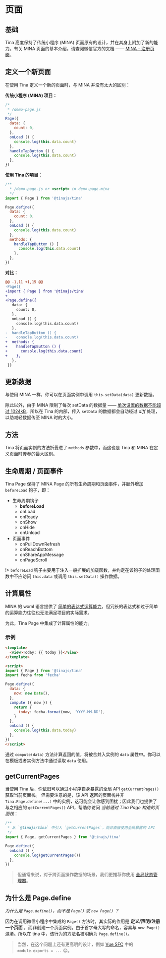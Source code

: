 # 页面

## 基础
Tina 高度保持了传统小程序 (MINA) 页面原有的设计，并在其身上附加了新的能力。有关 MINA 页面的基本介绍，请查阅微信官方的文档 ——
[MINA - 注册页面](https://mp.weixin.qq.com/debug/wxadoc/dev/framework/app-service/page.html)。

## 定义一个新页面
在使用 Tina 定义一个新的页面时，与 MINA 并没有太大的区别：

**传统小程序 (MINA) 项目：**
```javascript
/*
 * /demo-page.js
 */
Page({
  data: {
    count: 0,
  },
  onLoad () {
    console.log(this.data.count)
  },
  handleTapButton () {
    console.log(this.data.count)
  },
})
```

**使用 Tina 的项目**：
```javascript
/**
  * /demo-page.js or <script> in demo-page.mina
  */
import { Page } from '@tinajs/tina'

Page.define({
  data: {
    count: 0,
  },
  onLoad () {
    console.log(this.data.count)
  },
  methods: {
    handleTapButton () {
      console.log(this.data.count)
    },
  },
})
```

**对比：**
```diff
@@ -1,11 +1,15 @@
-Page({
+import { Page } from '@tinajs/tina'
+
+Page.define({
   data: {
     count: 0,
   },
   onLoad () {
     console.log(this.data.count)
   },
-  handleTapButton () {
-    console.log(this.data.count)
+  methods: {
+    handleTapButton () {
+      console.log(this.data.count)
+    },
   },
 })
```

## 更新数据
与使用 MINA 一样，你可以在页面实例中调用 ``this.setData(data)`` 更新数据。

除此以外，由于 MINA 限制了每次 setData 的数据量 —— [单次设置的数据不能超过 1024kB](https://mp.weixin.qq.com/debug/wxadoc/dev/framework/app-service/page.html#pageprototypesetdata)，所以在 Tina 的内部，传入 ``setData`` 的数据都会自动经过 *diff* 处理，以助减轻数据传至 MINA 时的大小。

## 方法
Tina 将页面实例的方法折叠进了 ``methods`` 参数中，而这也是 Tina 和 MINA 在定义页面时传参的最大区别。

## 生命周期 / 页面事件
Tina Page 保持了 MINA Page 的所有生命周期和页面事件，并额外增加 ``beforeLoad`` 钩子，即：

- 生命周期钩子
  - **beforeLoad**
  - onLoad
  - onReady
  - onShow
  - onHide
  - onUnload
- 页面事件
  - onPullDownRefresh
  - onReachBottom
  - onShareAppMessage
  - onPageScroll

!> ``beforeLoad`` 钩子主要用于注入一般扩展的加载函数，并约定在该钩子的处理函数中不应访问 ``this.data`` 或调用 ``this.setData()`` 操作数据。

## 计算属性
MINA 的 wxml 语言提供了 [简单的表达式运算能力](https://mp.weixin.qq.com/debug/wxadoc/dev/framework/view/wxml/data.html#运算)，但冗长的表达式和过于简单的运算能力往往也无法满足项目的实际需求。

为此，Tina Page 中集成了计算属性的能力。

### 示例
```html
<template>
  <view>Today: {{ today }}</view>
</template>

<script>
import { Page } from '@tinajs/tina'
import fecha from 'fecha'

Page.define({
  data: {
    now: new Date(),
  },
  compute ({ now }) {
    return {
      today: fecha.format(now, 'YYYY-MM-DD'),
    }
  },
  onLoad () {
    console.log(this.data.today)
  },
})
</script>
```

通过 ``compute(data)`` 方法计算返回的值，将被合并入实例的 ``data`` 属性中。你可以在模板或者实例方法中通过读取 ``data`` 使用。


## getCurrentPages
当使用 Tina 后，你依旧可以通过小程序自身暴露的全局 API `getCurrentPages()` 获取当前页面栈。
但需要注意的是，该 API 返回的页面栈并非 `Tina.Page.define(...)` 中的实例，这可能会让你感到困扰；因此我们也提供了与之相应的 `getCurrentPages()` API，帮助你访问 *当前通过 Tina Page 构造的页面栈*：

```javascript
/**
 * 从 `@tinajs/tina` 中引入 `getCurrentPages`，而非直接使用全局暴露的 API
 */
import { Page, getCurrentPages } from '@tinajs/tina'

Page.define({
  onLoad () {
    console.log(getCurrentPages())
  },
})
```

> 但通常来说，对于跨页面操作数据的场景，我们更推荐你使用 [全局状态管理器](/guide/state-management)。


## 为什么是 Page.define
*为什么是 ``Page.define()``，而不是 ``Page()`` 或 ``new Page()`` ？*

因为在调用微信小程序中集成的 ``Page()`` 方法时，其实际的作用是 **定义/声明/注册一个页面** ，而非创建一个页面实例。由于首字母大写的命名，容易与 ``new Page()`` 混淆。所以在 tina 中，该行为的方法名被明确为 ``Page.define()``。

> 当然，在这个问题上还有更高明的设计，例如 [Vue SFC](https://vuejs.org/v2/guide/single-file-components.html) 中的 ``module.exports = ...`` :wink:。
